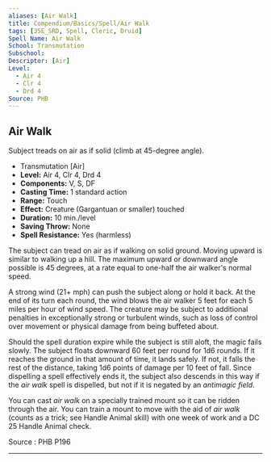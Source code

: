 ```yaml
---
aliases: [Air Walk]
title: Compendium/Basics/Spell/Air Walk
tags: [35E_SRD, Spell, Cleric, Druid]
Spell Name: Air Walk
School: Transmutation
Subschool: 
Descriptor: [Air]
Level:
  - Air 4
  - Clr 4
  - Drd 4
Source: PHB
---
```



## Air Walk

Subject treads on air as if solid (climb at 45-degree angle).

*   Transmutation [Air]
*   **Level:** Air 4, Clr 4, Drd 4
*   **Components:** V, S, DF
*   **Casting Time:** 1 standard action
*   **Range:** Touch
*   **Effect:** Creature (Gargantuan or smaller) touched
*   **Duration:** 10 min./level
*   **Saving Throw:** None
*   **Spell Resistance:** Yes (harmless)

<p>The subject can tread on air as if walking on solid ground. Moving upward is similar to walking up a hill. The maximum upward or downward angle possible is 45 degrees, at a rate equal to one-half the air walker's normal speed.</p><p>A strong wind (21+ mph) can push the subject along or hold it back. At the end of its turn each round, the wind blows the air walker 5 feet for each 5 miles per hour of wind speed. The creature may be subject to additional penalties in exceptionally strong or turbulent winds, such as loss of control over movement or physical damage from being buffeted about.</p><p>Should the spell duration expire while the subject is still aloft, the magic fails slowly. The subject floats downward 60 feet per round for 1d6 rounds. If it reaches the ground in that amount of time, it lands safely. If not, it falls the rest of the distance, taking 1d6 points of damage per 10 feet of fall. Since dispelling a spell effectively ends it, the subject also descends in this way if the <i>air walk</i> spell is dispelled, but not if it is negated by an <i>antimagic field</i>.</p><p>You can cast <i>air walk</i> on a specially trained mount so it can be ridden through the air. You can train a mount to move with the aid of <i>air walk</i> (counts as a trick; see Handle Animal skill) with one week of work and a DC 25 Handle Animal check.</p>

Source : PHB P196

---
